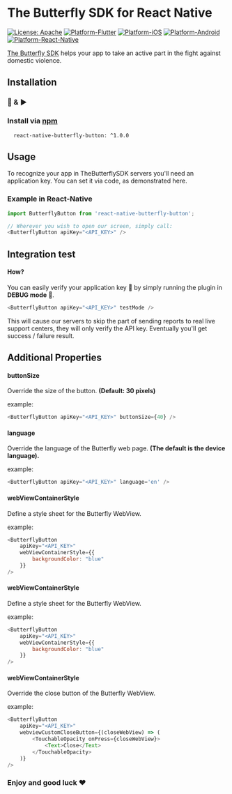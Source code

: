 # The Butterfly SDK for React Native

[![License: Apache](https://img.shields.io/badge/License-Apache-yellow.svg)](https://github.com/TheButterflySDK/Flutter/blob/main/LICENSE)
[![Platform-Flutter](https://img.shields.io/badge/Platform-Flutter-blue.svg)](https://github.com/TheButterflySDK/Flutter)
[![Platform-iOS](https://img.shields.io/badge/Platform-iOS-lightgray.svg)](https://github.com/TheButterflySDK/iOS)
[![Platform-Android](https://img.shields.io/badge/Platform-Android-green.svg)](https://github.com/TheButterflySDK/Android)
[![Platform-React-Native](https://img.shields.io/badge/Platform-Android-green.svg)](https://github.com/TheButterflySDK/React-Native)

[The Butterfly SDK](https://github.com/TheButterflyButton/About/blob/main/README.md) helps your app to take an active part in the fight against domestic violence.

## Installation

### 🔌 & ▶️

### Install via [npm](https://www.npmjs.com/package/react-native-butterfly-button)

```
  react-native-butterfly-button: ^1.0.0
```

## Usage

To recognize your app in TheButterflySDK servers you'll need an application key. You can set it via code, as demonstrated here.

### Example in React-Native

```JavaScript
import ButterflyButton from 'react-native-butterfly-button';

// Wherever you wish to open our screen, simply call:
<ButterflyButton apiKey="<API_KEY>" />
```

## Integration test

#### How?

You can easily verify your application key 🔑 by simply running the plugin in **DEBUG mode** 🐞.

```JavaScript
<ButterflyButton apiKey="<API_KEY>" testMode />
```

This will cause our servers to skip the part of sending reports to real live support centers, they will only verify the API key. Eventually you'll get success / failure result.

## Additional Properties

#### buttonSize

Override the size of the button.
**(Default: 30 pixels)**

example:

```JavaScript
<ButterflyButton apiKey="<API_KEY>" buttonSize={40} />
```

#### language

Override the language of the Butterfly web page.
**(The default is the device language).**

example:

```JavaScript
<ButterflyButton apiKey="<API_KEY>" language='en' />
```

#### webViewContainerStyle

Define a style sheet for the Butterfly WebView.

example:

```JavaScript
<ButterflyButton
    apiKey="<API_KEY>"
    webViewContainerStyle={{
        backgroundColor: "blue"
    }}
/>
```

#### webViewContainerStyle

Define a style sheet for the Butterfly WebView.

example:

```JavaScript
<ButterflyButton
    apiKey="<API_KEY>"
    webViewContainerStyle={{
        backgroundColor: "blue"
    }}
/>
```

#### webViewContainerStyle

Override the close button of the Butterfly WebView.

example:

```JavaScript
<ButterflyButton
    apiKey="<API_KEY>"
    webviewCustomCloseButton={(closeWebView) => (
        <TouchableOpacity onPress={closeWebView}>
            <Text>Close</Text>
        </TouchableOpacity>
    )}
/>
```

### Enjoy and good luck ❤️
